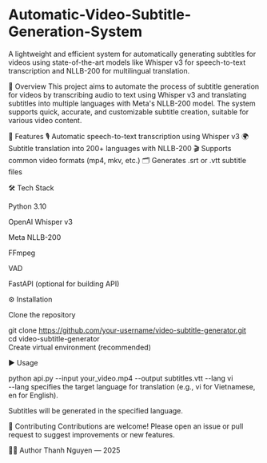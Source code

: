 # Automatic-Video-Subtitle-Generation-System
A lightweight and efficient system for automatically generating subtitles for videos using state-of-the-art models like Whisper v3 for speech-to-text transcription and NLLB-200 for multilingual translation.

📌 Overview
This project aims to automate the process of subtitle generation for videos by transcribing audio to text using Whisper v3 and translating subtitles into multiple languages with Meta's NLLB-200 model. The system supports quick, accurate, and customizable subtitle creation, suitable for various video content.

🚀 Features
🎙️ Automatic speech-to-text transcription using Whisper v3
🌍 Subtitle translation into 200+ languages with NLLB-200
🎬 Supports common video formats (mp4, mkv, etc.)
🗂️ Generates .srt or .vtt subtitle files

🛠️ Tech Stack

Python 3.10

OpenAI Whisper v3

Meta NLLB-200

FFmpeg

VAD

FastAPI (optional for building API)

⚙️ Installation

Clone the repository

git clone https://github.com/your-username/video-subtitle-generator.git  
cd video-subtitle-generator  
Create virtual environment (recommended)


▶️ Usage

python api.py --input your_video.mp4 --output subtitles.vtt --lang vi  
--lang specifies the target language for translation (e.g., vi for Vietnamese, en for English).

Subtitles will be generated in the specified language.

🤝 Contributing
Contributions are welcome! Please open an issue or pull request to suggest improvements or new features.

🙋‍♂️ Author
Thanh Nguyen — 2025

